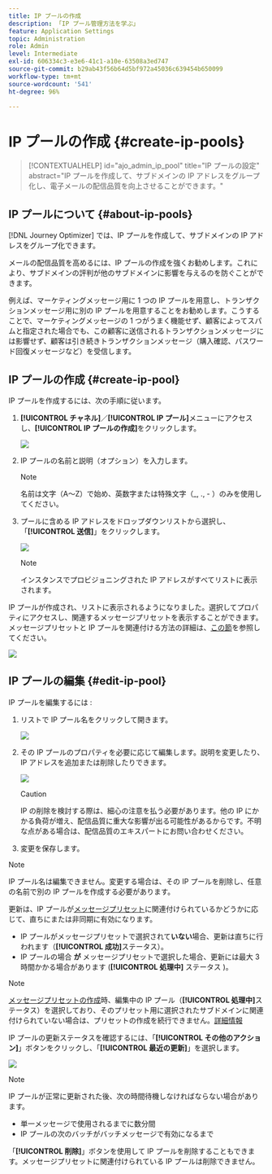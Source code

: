 ```yaml
---
title: IP プールの作成
description: 「IP プール管理方法を学ぶ」
feature: Application Settings
topic: Administration
role: Admin
level: Intermediate
exl-id: 606334c3-e3e6-41c1-a10e-63508a3ed747
source-git-commit: b29ab43f56b64d5bf972a45036c639454b650099
workflow-type: tm+mt
source-wordcount: '541'
ht-degree: 96%

---
```


# IP プールの作成 {#create-ip-pools}

>[!CONTEXTUALHELP]
>id="ajo_admin_ip_pool"
>title="IP プールの設定"
>abstract="IP プールを作成して、サブドメインの IP アドレスをグループ化し、電子メールの配信品質を向上させることができます。"

## IP プールについて {#about-ip-pools}

[!DNL Journey Optimizer] では、IP プールを作成して、サブドメインの IP アドレスをグループ化できます。

メールの配信品質を高めるには、IP プールの作成を強くお勧めします。これにより、サブドメインの評判が他のサブドメインに影響を与えるのを防ぐことができます。

例えば、マーケティングメッセージ用に 1 つの IP プールを用意し、トランザクションメッセージ用に別の IP プールを用意することをお勧めします。こうすることで、マーケティングメッセージの 1 つがうまく機能せず、顧客によってスパムと指定された場合でも、この顧客に送信されるトランザクションメッセージには影響せず、顧客は引き続きトランザクションメッセージ（購入確認、パスワード回復メッセージなど）を受信します。

## IP プールの作成 {#create-ip-pool}

IP プールを作成するには、次の手順に従います。

1. **[!UICONTROL チャネル]**／**[!UICONTROL IP プール]**&#x200B;メニューにアクセスし、**[!UICONTROL IP プールの作成]**&#x200B;をクリックします。

   ![](assets/ip-pool-create.png)

1. IP プールの名前と説明（オプション）を入力します。

   >[!NOTE]
   >
   >名前は文字（A～Z）で始め、英数字または特殊文字（_, ., - ）のみを使用してください。

1. プールに含める IP アドレスをドロップダウンリストから選択し、「**[!UICONTROL 送信]**」をクリックします。

   ![](assets/ip-pool-config.png)

   >[!NOTE]
   >
   >インスタンスでプロビジョニングされた IP アドレスがすべてリストに表示されます。

IP プールが作成され、リストに表示されるようになりました。選択してプロパティにアクセスし、関連するメッセージプリセットを表示することができます。メッセージプリセットと IP プールを関連付ける方法の詳細は、[この節](message-presets.md)を参照してください。

![](assets/ip-pool-created.png)

## IP プールの編集 {#edit-ip-pool}

IP プールを編集するには :

1. リストで IP プール名をクリックして開きます。

   ![](assets/ip-pool-list.png)

1. その IP プールのプロパティを必要に応じて編集します。説明を変更したり、IP アドレスを追加または削除したりできます。

   ![](assets/ip-pool-edit.png)

   >[!CAUTION]
   >
   >IP の削除を検討する際は、細心の注意を払う必要があります。他の IP にかかる負荷が増え、配信品質に重大な影響が出る可能性があるからです。不明な点がある場合は、配信品質のエキスパートにお問い合わせください。

1. 変更を保存します。

>[!NOTE]
>
>IP プール名は編集できません。変更する場合は、その IP プールを削除し、任意の名前で別の IP プールを作成する必要があります。

更新は、IP プールが[メッセージプリセット](message-presets.md)に関連付けられているかどうかに応じて、直ちにまたは非同期に有効になります。

* IP プールがメッセージプリセットで選択されて&#x200B;**いない**&#x200B;場合、更新は直ちに行われます（**[!UICONTROL 成功]**&#x200B;ステータス）。
* IP プールの場合 **が** メッセージプリセットで選択した場合、更新には最大 3 時間かかる場合があります (**[!UICONTROL 処理中]** ステータス )。

>[!NOTE]
>
>[メッセージプリセットの作成](message-presets.md#create-message-preset)時、編集中の IP プール（**[!UICONTROL 処理中]**&#x200B;ステータス）を選択しており、そのプリセット用に選択されたサブドメインに関連付けられていない場合は、プリセットの作成を続行できません。[詳細情報](message-presets.md#subdomains-and-ip-pools)

IP プールの更新ステータスを確認するには、「**[!UICONTROL その他のアクション]**」ボタンをクリックし、「**[!UICONTROL 最近の更新]**」を選択します。

![](assets/ip-pool-recent-update.png)

>[!NOTE]
>
>IP プールが正常に更新された後、次の時間待機しなければならない場合があります。
>* 単一メッセージで使用されるまでに数分間
>* IP プールの次のバッチがバッチメッセージで有効になるまで


「**[!UICONTROL 削除]**」ボタンを使用して IP プールを削除することもできます。メッセージプリセットに関連付けられている IP プールは削除できません。

